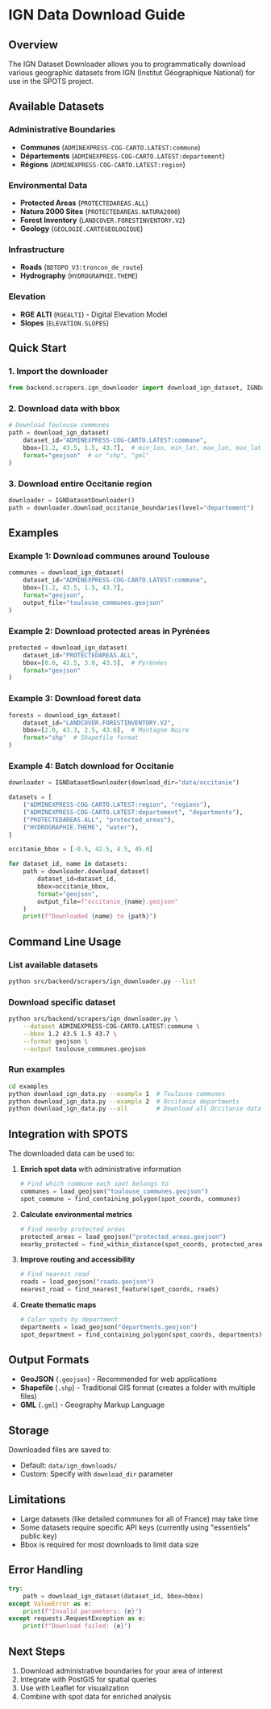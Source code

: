 # IGN Data Download Guide

## Overview

The IGN Dataset Downloader allows you to programmatically download various geographic datasets from IGN (Institut Géographique National) for use in the SPOTS project.

## Available Datasets

### Administrative Boundaries
- **Communes** (`ADMINEXPRESS-COG-CARTO.LATEST:commune`)
- **Départements** (`ADMINEXPRESS-COG-CARTO.LATEST:departement`)
- **Régions** (`ADMINEXPRESS-COG-CARTO.LATEST:region`)

### Environmental Data
- **Protected Areas** (`PROTECTEDAREAS.ALL`)
- **Natura 2000 Sites** (`PROTECTEDAREAS.NATURA2000`)
- **Forest Inventory** (`LANDCOVER.FORESTINVENTORY.V2`)
- **Geology** (`GEOLOGIE.CARTEGEOLOGIQUE`)

### Infrastructure
- **Roads** (`BDTOPO_V3:troncon_de_route`)
- **Hydrography** (`HYDROGRAPHIE.THEME`)

### Elevation
- **RGE ALTI** (`RGEALTI`) - Digital Elevation Model
- **Slopes** (`ELEVATION.SLOPES`)

## Quick Start

### 1. Import the downloader

```python
from backend.scrapers.ign_downloader import download_ign_dataset, IGNDatasetDownloader
```

### 2. Download data with bbox

```python
# Download Toulouse communes
path = download_ign_dataset(
    dataset_id="ADMINEXPRESS-COG-CARTO.LATEST:commune",
    bbox=[1.2, 43.5, 1.5, 43.7],  # min_lon, min_lat, max_lon, max_lat
    format="geojson"  # or "shp", "gml"
)
```

### 3. Download entire Occitanie region

```python
downloader = IGNDatasetDownloader()
path = downloader.download_occitanie_boundaries(level="departement")
```

## Examples

### Example 1: Download communes around Toulouse

```python
communes = download_ign_dataset(
    dataset_id="ADMINEXPRESS-COG-CARTO.LATEST:commune",
    bbox=[1.2, 43.5, 1.5, 43.7],
    format="geojson",
    output_file="toulouse_communes.geojson"
)
```

### Example 2: Download protected areas in Pyrénées

```python
protected = download_ign_dataset(
    dataset_id="PROTECTEDAREAS.ALL",
    bbox=[0.0, 42.5, 3.0, 43.5],  # Pyrénées
    format="geojson"
)
```

### Example 3: Download forest data

```python
forests = download_ign_dataset(
    dataset_id="LANDCOVER.FORESTINVENTORY.V2",
    bbox=[2.0, 43.3, 2.5, 43.6],  # Montagne Noire
    format="shp"  # Shapefile format
)
```

### Example 4: Batch download for Occitanie

```python
downloader = IGNDatasetDownloader(download_dir="data/occitanie")

datasets = [
    ("ADMINEXPRESS-COG-CARTO.LATEST:region", "regions"),
    ("ADMINEXPRESS-COG-CARTO.LATEST:departement", "departments"),
    ("PROTECTEDAREAS.ALL", "protected_areas"),
    ("HYDROGRAPHIE.THEME", "water"),
]

occitanie_bbox = [-0.5, 42.5, 4.5, 45.0]

for dataset_id, name in datasets:
    path = downloader.download_dataset(
        dataset_id=dataset_id,
        bbox=occitanie_bbox,
        format="geojson",
        output_file=f"occitanie_{name}.geojson"
    )
    print(f"Downloaded {name} to {path}")
```

## Command Line Usage

### List available datasets
```bash
python src/backend/scrapers/ign_downloader.py --list
```

### Download specific dataset
```bash
python src/backend/scrapers/ign_downloader.py \
    --dataset ADMINEXPRESS-COG-CARTO.LATEST:commune \
    --bbox 1.2 43.5 1.5 43.7 \
    --format geojson \
    --output toulouse_communes.geojson
```

### Run examples
```bash
cd examples
python download_ign_data.py --example 1  # Toulouse communes
python download_ign_data.py --example 2  # Occitanie departments
python download_ign_data.py --all        # Download all Occitanie data
```

## Integration with SPOTS

The downloaded data can be used to:

1. **Enrich spot data** with administrative information
   ```python
   # Find which commune each spot belongs to
   communes = load_geojson("toulouse_communes.geojson")
   spot_commune = find_containing_polygon(spot_coords, communes)
   ```

2. **Calculate environmental metrics**
   ```python
   # Find nearby protected areas
   protected_areas = load_geojson("protected_areas.geojson")
   nearby_protected = find_within_distance(spot_coords, protected_areas, 1000)  # 1km
   ```

3. **Improve routing and accessibility**
   ```python
   # Find nearest road
   roads = load_geojson("roads.geojson")
   nearest_road = find_nearest_feature(spot_coords, roads)
   ```

4. **Create thematic maps**
   ```python
   # Color spots by department
   departments = load_geojson("departments.geojson")
   spot_department = find_containing_polygon(spot_coords, departments)
   ```

## Output Formats

- **GeoJSON** (`.geojson`) - Recommended for web applications
- **Shapefile** (`.shp`) - Traditional GIS format (creates a folder with multiple files)
- **GML** (`.gml`) - Geography Markup Language

## Storage

Downloaded files are saved to:
- Default: `data/ign_downloads/`
- Custom: Specify with `download_dir` parameter

## Limitations

- Large datasets (like detailed communes for all of France) may take time
- Some datasets require specific API keys (currently using "essentiels" public key)
- Bbox is required for most downloads to limit data size

## Error Handling

```python
try:
    path = download_ign_dataset(dataset_id, bbox=bbox)
except ValueError as e:
    print(f"Invalid parameters: {e}")
except requests.RequestException as e:
    print(f"Download failed: {e}")
```

## Next Steps

1. Download administrative boundaries for your area of interest
2. Integrate with PostGIS for spatial queries
3. Use with Leaflet for visualization
4. Combine with spot data for enriched analysis